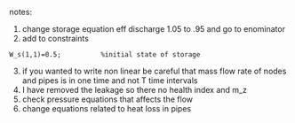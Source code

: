 notes:

1) change storage equation eff discharge 1.05 to .95 and go to enominator
2) add to constraints
```
W_s(1,1)=0.5;          %initial state of storage
```
3) if you wanted to write non linear be careful that mass flow rate of nodes and pipes is in one time and not T time intervals
4) I have removed the leakage so there no health index and m_z
5) check pressure equations that affects the flow 
6) change equations related to heat loss in pipes 